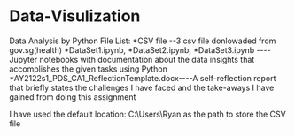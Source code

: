 # Data-Visulization
Data Analysis by Python
File List:
*CSV file --3 csv file donlowaded from gov.sg(health)
*DataSet1.ipynb,
*DataSet2.ipynb,
*DataSet3.ipynb ----Jupyter notebooks with documentation about the data insights that accomplishes the given tasks using Python 
*AY2122s1_PDS_CA1_ReflectionTemplate.docx----A self-reflection report that briefly states the challenges I have faced and the take-aways I have gained from doing this assignment

I have used the default location: C:\Users\Ryan as the path to store the CSV file
